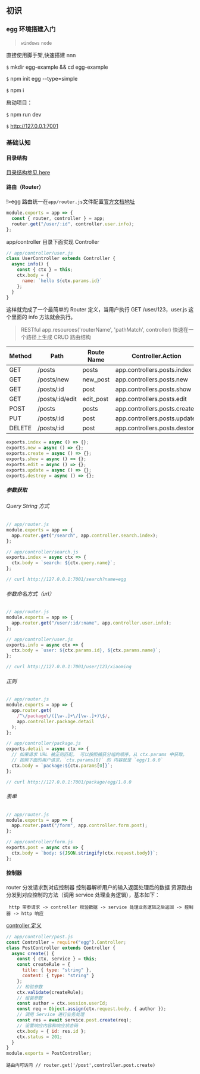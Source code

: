 ## 初识

### egg 环境搭建入门

> `windows` `node`

直接使用脚手架,快速搭建 nnn

`$` mkdir egg-example && cd egg-example

`$` npm init egg --type=simple

`$` npm i

启动项目：

`$` npm run dev

`$` http://127.0.0.1:7001

### 基础认知

#### 目录结构

[目录结构参见 here](https://eggjs.org/zh-cn/basics/structure.html)

#### 路由（Router）

!>egg 路由统一在`app/router.js`文件配置[官方文档地址](https://eggjs.org/zh-cn/basics/router.html)

```js
module.exports = app => {
  const { router, controller } = app;
  router.get("/user/:id", controller.user.info);
};
```

app/controller 目录下面实现 Controller

```js
// app/controller/user.js
class UserController extends Controller {
  async info() {
    const { ctx } = this;
    ctx.body = {
      name: `hello ${ctx.params.id}`
    };
  }
}
```

这样就完成了一个最简单的 Router 定义，当用户执行 GET /user/123，user.js 这个里面的 info 方法就会执行。

> RESTful app.resources('routerName', 'pathMatch', controller) 快速在一个路径上生成 CRUD 路由结构

| Method | Path            | Route Name | Controller.Action             |
| ------ | --------------- | ---------- | ----------------------------- |
| GET    | /posts          | posts      | app.controllers.posts.index   |
| GET    | /posts/new      | new_post   | app.controllers.posts.new     |
| GET    | /posts/:id      | post       | app.controllers.posts.show    |
| GET    | /posts/:id/edit | edit_post  | app.controllers.posts.edit    |
| POST   | /posts          | posts      | app.controllers.posts.create  |
| PUT    | /posts/:id      | post       | app.controllers.posts.update  |
| DELETE | /posts/:id      | post       | app.controllers.posts.destory |

```js
exports.index = async () => {};
exports.new = async () => {};
exports.create = async () => {};
exports.show = async () => {};
exports.edit = async () => {};
exports.update = async () => {};
exports.destroy = async () => {};
```

##### 参数获取

###### Query String 方式

```js
// app/router.js
module.exports = app => {
  app.router.get("/search", app.controller.search.index);
};

// app/controller/search.js
exports.index = async ctx => {
  ctx.body = `search: ${ctx.query.name}`;
};

// curl http://127.0.0.1:7001/search?name=egg
```

###### 参数命名方式（url）

```js
// app/router.js
module.exports = app => {
  app.router.get("/user/:id/:name", app.controller.user.info);
};

// app/controller/user.js
exports.info = async ctx => {
  ctx.body = `user: ${ctx.params.id}, ${ctx.params.name}`;
};

// curl http://127.0.0.1:7001/user/123/xiaoming
```

###### 正则

```js
// app/router.js
module.exports = app => {
  app.router.get(
    /^\/package\/([\w-.]+\/[\w-.]+)\$/,
    app.controller.package.detail
  );
};

// app/controller/package.js
exports.detail = async ctx => {
  // 如果请求 URL 被正则匹配， 可以按照捕获分组的顺序，从 ctx.params 中获取。
  // 按照下面的用户请求，`ctx.params[0]` 的 内容就是 `egg/1.0.0`
  ctx.body = `package:${ctx.params[0]}`;
};

// curl http://127.0.0.1:7001/package/egg/1.0.0
```

###### 表单

```js
// app/router.js
module.exports = app => {
  app.router.post("/form", app.controller.form.post);
};

// app/controller/form.js
exports.post = async ctx => {
  ctx.body = `body: ${JSON.stringify(ctx.request.body)}`;
};
```

#### 控制器

router 分发请求到对应控制器 控制器解析用户的输入返回处理后的数据 资源路由分发到对应控制的方法（调用 service 处理业务逻辑），基本如下：

     http 带参请求 -> controller 校验数据 -> service 处理业务逻辑之后返回 -> 控制器 -> http 响应

[controller 定义]()

```js
// app/controller/post.js
const Controller = require("egg").Controller;
class PostController extends Controller {
  async create() {
    const { ctx, service } = this;
    const createRule = {
      title: { type: "string" },
      content: { type: "string" }
    };
    // 校验参数
    ctx.validate(createRule);
    // 组装参数
    const author = ctx.session.userId;
    const req = Object.assign(ctx.request.body, { author });
    // 调用 Service 进行业务处理
    const res = await service.post.create(req);
    // 设置响应内容和响应状态码
    ctx.body = { id: res.id };
    ctx.status = 201;
  }
}
module.exports = PostController;
```

`路由内可访问 // router.get('/post',controller.post.create)`
